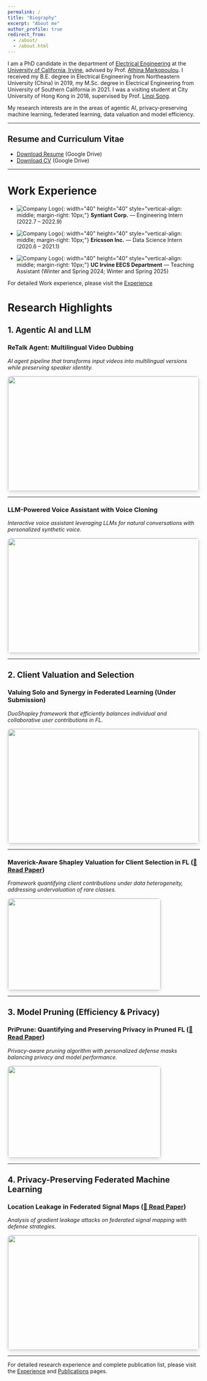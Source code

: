 ```yaml
---
permalink: /
title: "Biography"
excerpt: "About me"
author_profile: true
redirect_from: 
  - /about/
  - /about.html
---
```



<!-- Biography
------ -->
I am a PhD candidate in the department of [Electrical Engineering](https://engineering.uci.edu/dept/eecs) at the [University of California, Irvine](https://uci.edu), advised by Prof. [Athina Markopoulou](https://athinagroup.eng.uci.edu/athina/). I received my B.E. degree in Electrical Engineering from Northeastern University (China) in 2019, my M.Sc. degree in Electrical Engineering from University of Southern California in 2021. I was a visiting student at City University of Hong Kong in 2018, supervised by Prof. [Linqi Song](https://sites.google.com/site/aisquaredlab/about-us/linqi?authuser=0).

My research interests are in the areas of agentic AI, privacy-preserving machine learning, federated learning, data valuation and model efficiency.

<hr>

<!-- Education
======

* **University of California, Irvine, 09/2021 - Present**
  * Degree: PhD
  * Major: Electrical Engineering
  * GPA: 4.0/4.0

* **University of Southern California, 08/2019 - 05/2021**
  * Degree: Master
  * Major: Electrical Engineering
  * GPA: 3.71/4.0

* **Northeastern University (China), 09/2015 - 06/2019**
  * Degree: Bachelor
  * Major: Electronic Information Engineering
  * GPA: 93/100 -->

<!-- Research Experience
======

* PriPrune: Quantifying and Preserving Privacy in Pruned FL, 2022.11 – 2023.8.
  * Advisor: Prof. Athina Markopoulou (University of California Irvine).
  * Performed the first investigation of privacy guarantees for model pruning in FL. We also derived information-
theoretic upper bounds on the amount of information leaked by pruned FL models.
  * Introduced PriPrune – a privacy-aware algorithm for local model pruning, which uses a personalized per-
client defense mask and adapts the defense pruning rate so as to jointly optimize privacy and model perfor-
mance.

* Information Leakage In Personalized Federated Learning, 2022.4 – 2022.6.
  * Advisor: Prof. Athina Markopoulou (University of California Irvine).
  * Launched the gradient leakage attack (DLG attack) in personalized federated learning and articulated how personalized FL can influence the DLG attack with regard to different level of personalization. We showed that with low-level personalization, the DLG attack could easily reconstruct clients’ training data but with high-level personalization, the overall performance of DLG attack deteriorated a lot.
  * Proposed the PerFed-LDP, the per-example level differential privacy for personalized federated learning. We analyzed the privacy-utility tradeoff of PerFed-LDP and demonstrated the results of DLG attack in differentially private personalized FL.

* Privacy by Projection: Federated Population Density Estimation by Projecting on Random Features, 2021.12 – 2022.07.
  * Advisor: Prof. Athina Markopoulou (University of California Irvine).
  * Proposed a federated KDE framework for estimating the user population density,which not only kept users’ data local, but also protected against a malicious server that tries to infer users’ locations.
  * Our proposed federated Random Fourier feature (RFF) KDE leveraged a random feature representation of the KDE solution, in which each user’s information was irreversibly projected onto a small number of spatially delocalized basis functions.

* Location Leakage in Federated Signal Maps, 2021.11 – 2022.04.
  * Advisor: Prof. Athina Markopoulou (University of California Irvine).
  * launched the gradients leakage attack (DLG attack) on signal map prediction tasks and successfully recon- structed the average location of users’ private spatiotemporal dataset during the federated training process.
  * Proposed a defense approach that selects local batches so that the inferred location is far from the true average location, thus misleading the DLG attacker. Explored the tradeoff between utility in federated
signal map task and privacy in protecting clients’ data.

* SaferQ: Obfuscating Search Queries via Generative Adversarial Privacy, 2020.03 – 2020.05.
  * Advisor: Prof. Keith Chugg (University of Southern California).
  * Our proposed SaferQ extended the existing Generative Adversarial Privacy framework for sequence gen- eration problems. Deployed between browser and query log databases. Query logs will be obfuscated by SaferQ based on our desired privacy and utility tradeoff ratio.

* Secure Federated XGBoost Framework, 2018.09 – 2019.08.
  * Advisor: Prof. Linqi Song (City University of Hong Kong).
  * Our proposed secure federated XGBoost algorithm incorporated data aggregation and sparse federated up-
date processes to balance the tradeoff between privacy and learning performance.
  * Based on the characteristics of split finding in XGBoost, we introduced the anonymous virtual data cluster
in the data aggregation process and thus hided a specific user’s gradients under the anonymous cluster.


Work Experience
======

* 07/2022 - 09/2022: Engineering Intern
  * Syntiant Corp.
  * Research on keyword spotting with student-teacher framework.
  
* 06/2020 - 01/2021: Data Science Internship
  * Ericsson Inc.
  * Research on secure federated learning with XGBoost. -->

<!-- Preprints
====== -->

<!-- Publications
============

Chu, Tianyue\*, **Yang, Mengwei**\*, and Laoutaris, Nikolaos, and Markopoulou, Athina. “[PriPrune: Quantifying and Preserving Privacy in Pruned Federated Learning](https://arxiv.org/pdf/2310.19958.pdf)”, arXiv preprint arXiv:2310.19958 (2023), under review.

Bakopoulou, Evita\*, **Yang, Mengwei**\*, and Zhang, Jiang and Psounis, Konstantinos and Markopoulou, Athina, "[Location leakage in federated signal maps](https://arxiv.org/pdf/2112.03452.pdf).", accepted in IEEE Transactions on Mobile Computing, Oct. 2023

Zong, Zixiao and **Yang, Mengwei** and Ley, Justin and Butts, Carter T and Markopoulou, Athina, "[Privacy by projection: Federated population density estimation by projecting on random features](https://petsymposium.org/popets/2023/popets-2023-0019.pdf).", in Proceedings of Privacy Enhancing Technologies (PoPETs), 2023(1), Lausanne, Switzerland, July 2023.

**Yang, Mengwei** and Song, Linqi and Xu, Jie and Li, Congduan and Tan, Guozhen, "[The Tradeoff Between Privacy and Accuracy in Anomaly Detection Using Federated XGBoost](https://arxiv.org/pdf/1907.07157.pdf)", accepted and to appear in IJCAI Workshop: 1st International Workshop on Federated Machine Learning for User Privacy and Data Confidentiality (IJCAI-FL 2019).

(* means equal contributions) -->

<!-- Create content & metadata
------
For site content, there is one markdown file for each type of content, which are stored in directories like _publications, _talks, _posts, _teaching, or _pages. For example, each talk is a markdown file in the [_talks directory](https://github.com/academicpages/academicpages.github.io/tree/master/_talks). At the top of each markdown file is structured data in YAML about the talk, which the theme will parse to do lots of cool stuff. The same structured data about a talk is used to generate the list of talks on the [Talks page](https://academicpages.github.io/talks), each [individual page](https://academicpages.github.io/talks/2012-03-01-talk-1) for specific talks, the talks section for the [CV page](https://academicpages.github.io/cv), and the [map of places you've given a talk](https://academicpages.github.io/talkmap.html) (if you run this [python file](https://github.com/academicpages/academicpages.github.io/blob/master/talkmap.py) or [Jupyter notebook](https://github.com/academicpages/academicpages.github.io/blob/master/talkmap.ipynb), which creates the HTML for the map based on the contents of the _talks directory).

**Markdown generator**

I have also created [a set of Jupyter notebooks](https://github.com/academicpages/academicpages.github.io/tree/master/markdown_generator
) that converts a CSV containing structured data about talks or presentations into individual markdown files that will be properly formatted for the academicpages template. The sample CSVs in that directory are the ones I used to create my own personal website at stuartgeiger.com. My usual workflow is that I keep a spreadsheet of my publications and talks, then run the code in these notebooks to generate the markdown files, then commit and push them to the GitHub repository.

How to edit your site's GitHub repository
------
Many people use a git client to create files on their local computer and then push them to GitHub's servers. If you are not familiar with git, you can directly edit these configuration and markdown files directly in the github.com interface. Navigate to a file (like [this one](https://github.com/academicpages/academicpages.github.io/blob/master/_talks/2012-03-01-talk-1.md) and click the pencil icon in the top right of the content preview (to the right of the "Raw | Blame | History" buttons). You can delete a file by clicking the trashcan icon to the right of the pencil icon. You can also create new files or upload files by navigating to a directory and clicking the "Create new file" or "Upload files" buttons. 

Example: editing a markdown file for a talk
![Editing a markdown file for a talk](/images/editing-talk.png)

For more info
------
More info about configuring academicpages can be found in [the guide](https://academicpages.github.io/markdown/). The [guides for the Minimal Mistakes theme](https://mmistakes.github.io/minimal-mistakes/docs/configuration/) (which this theme was forked from) might also be helpful. -->

Resume and Curriculum Vitae
---------------------

* [Download Resume](https://drive.google.com/file/d/1hJ_PxMJOuQ9Y9vYljS8wOoilbCTC-kw2/view?usp=sharing) (Google Drive)
* [Download CV](https://drive.google.com/file/d/1K1XW7Wvvu9hVXOOHt4uHwaJZhFklxLoW/view?usp=sharing) (Google Drive)

<hr>

Work Experience
======

<div style="margin-bottom: 1.5em;"></div>

* ![Company Logo](/images/syntiant.jpg){: width="40" height="40" style="vertical-align: middle; margin-right: 10px;"} **Syntiant Corp.** — Engineering Intern (2022.7 – 2022.9)

* ![Company Logo](/images/Ericsson_logo.png){: width="40" height="40" style="vertical-align: middle; margin-right: 10px;"} **Ericsson Inc.** — Data Science Intern (2020.6 – 2021.1)

* ![Company Logo](/images/UCI.png){: width="40" height="40" style="vertical-align: middle; margin-right: 10px;"} **UC Irvine EECS Department** — Teaching Assistant (Winter and Spring 2024; Winter and Spring 2025)

For detailed Work experience, please visit the [Experience](/experience/experience)

<div style="margin-bottom: 1.5em;"></div>

Research Highlights
======

## 1. Agentic AI and LLM

### ReTalk Agent: Multilingual Video Dubbing
*AI agent pipeline that transforms input videos into multilingual versions while preserving speaker identity.*

<a href="/images/retalk-overview.png" target="_blank">
<img src="/images/retalk-overview.png" width="500" height="300" style="cursor: pointer; border: 1px solid #ddd; border-radius: 8px; box-shadow: 0 4px 8px rgba(0,0,0,0.1);">
</a>

<hr>

### LLM-Powered Voice Assistant with Voice Cloning
*Interactive voice assistant leveraging LLMs for natural conversations with personalized synthetic voice.*

<a href="/images/llm-assistant-overview.png" target="_blank">
<img src="/images/llm-assistant-overview.png" width="500" height="300" style="cursor: pointer; border: 1px solid #ddd; border-radius: 8px; box-shadow: 0 4px 8px rgba(0,0,0,0.1);">
</a>

<hr>

## 2. Client Valuation and Selection

### Valuing Solo and Synergy in Federated Learning (Under Submission)
*DuoShapley framework that efficiently balances individual and collaborative user contributions in FL.*

<a href="/images/duoshapley-overview.png" target="_blank">
<img src="/images/duoshapley-overview.png" width="500" height="300" style="cursor: pointer; border: 1px solid #ddd; border-radius: 8px; box-shadow: 0 4px 8px rgba(0,0,0,0.1);">
</a>

<hr>

### Maverick-Aware Shapley Valuation for Client Selection in FL ([📄 Read Paper](https://openreview.net/forum?id=JtybGfTUdq))
*Framework quantifying client contributions under data heterogeneity, addressing undervaluation of rare classes.*

<a href="/images/maverick-shapley-overview.png" target="_blank">
<img src="/images/maverick-shapley-overview.png" width="400" height="240" style="cursor: pointer; border: 1px solid #ddd; border-radius: 8px; box-shadow: 0 4px 8px rgba(0,0,0,0.1);">
</a>

<hr>

## 3. Model Pruning (Efficiency & Privacy)

### PriPrune: Quantifying and Preserving Privacy in Pruned FL ([📄 Read Paper](https://doi.org/10.1145/3702241))
*Privacy-aware pruning algorithm with personalized defense masks balancing privacy and model performance.*

<a href="/images/priprune-overview.png" target="_blank">
<img src="/images/priprune-overview.png" width="400" height="240" style="cursor: pointer; border: 1px solid #ddd; border-radius: 8px; box-shadow: 0 4px 8px rgba(0,0,0,0.1);">
</a>

<hr>

## 4. Privacy-Preserving Federated Machine Learning

### Location Leakage in Federated Signal Maps ([📄 Read Paper](https://www.computer.org/csdl/journal/tm/2024/06/10315165/1S2UkRgrKMw))
*Analysis of gradient leakage attacks on federated signal mapping with defense strategies.*

<a href="/images/location-leakage-overview.png" target="_blank">
<img src="/images/location-leakage-overview.png" width="500" height="300" style="cursor: pointer; border: 1px solid #ddd; border-radius: 8px; box-shadow: 0 4px 8px rgba(0,0,0,0.1);">
</a>

<hr>

For detailed research experience and complete publication list, please visit the [Experience](/experience/experience) and [Publications](/publications/) pages.

